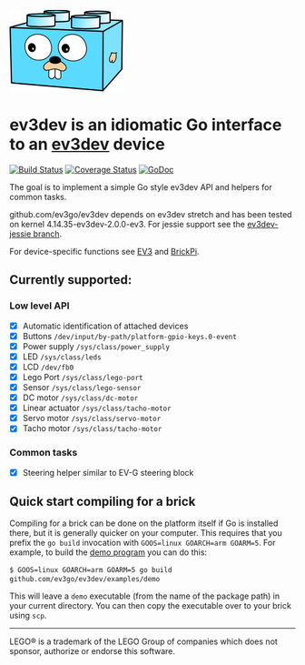 ![Gopherbrick](gopherbrick.png)
# ev3dev is an idiomatic Go interface to an [ev3dev](http://ev3dev.org) device

[![Build Status](https://travis-ci.org/ev3go/ev3dev.svg?branch=master)](https://travis-ci.org/ev3go/ev3dev) [![Coverage Status](https://coveralls.io/repos/ev3go/ev3dev/badge.svg?branch=master&service=github)](https://coveralls.io/github/ev3go/ev3dev?branch=master) [![GoDoc](https://godoc.org/github.com/ev3go/ev3dev?status.svg)](https://godoc.org/github.com/ev3go/ev3dev)

The goal is to implement a simple Go style ev3dev API and helpers for common tasks.

github.com/ev3go/ev3dev depends on ev3dev stretch and has been tested on kernel 4.14.35-ev3dev-2.0.0-ev3. For jessie support see the [ev3dev-jessie branch](https://github.com/ev3go/ev3dev/tree/ev3dev-jessie).

For device-specific functions see [EV3](https://github.com/ev3go/ev3) and [BrickPi](https://github.com/ev3go/brickpi).

## Currently supported:

### Low level API

- [x] Automatic identification of attached devices
- [x] Buttons `/dev/input/by-path/platform-gpio-keys.0-event`
- [x] Power supply `/sys/class/power_supply`
- [x] LED `/sys/class/leds`
- [x] LCD `/dev/fb0`
- [x] Lego Port `/sys/class/lego-port`
- [x] Sensor `/sys/class/lego-sensor`
- [x] DC motor `/sys/class/dc-motor`
- [x] Linear actuator `/sys/class/tacho-motor`
- [x] Servo motor `/sys/class/servo-motor`
- [x] Tacho motor `/sys/class/tacho-motor`

### Common tasks

- [x] Steering helper similar to EV-G steering block

## Quick start compiling for a brick

Compiling for a brick can be done on the platform itself if Go is installed there, but it is generally quicker on your computer. This requires that you prefix the `go build` invocation with `GOOS=linux GOARCH=arm GOARM=5`. For example, to build the [demo program](https://github.com/ev3go/ev3dev/tree/master/examples/demo) you can do this:

```
$ GOOS=linux GOARCH=arm GOARM=5 go build github.com/ev3go/ev3dev/examples/demo
```

This will leave a `demo` executable (from the name of the package path) in your current directory. You can then copy the executable over to your brick using `scp`.

---

LEGO® is a trademark of the LEGO Group of companies which does not sponsor, authorize or endorse this software.

